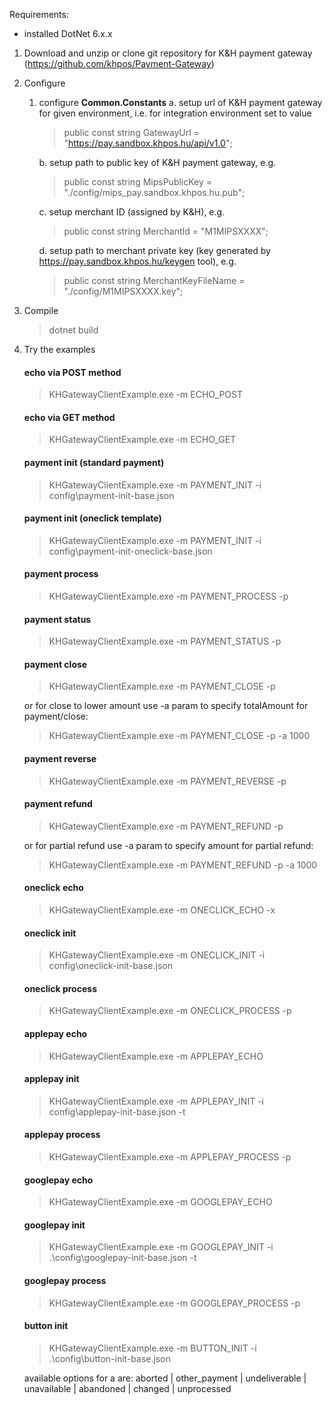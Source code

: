 Requirements:

- installed DotNet 6.x.x

1. Download and unzip or clone git repository for K&H payment gateway
   (https://github.com/khpos/Payment-Gateway)

2. Configure

    1. configure **Common.Constants**
       a. setup url of K&H payment gateway for given environment, i.e. for integration environment set to value
       > public const string GatewayUrl = "https://pay.sandbox.khpos.hu/api/v1.0";

       b. setup path to public key of K&H payment gateway, e.g.
       > public const string MipsPublicKey = "./config/mips_pay.sandbox.khpos.hu.pub";

       c. setup merchant ID (assigned by K&H), e.g.
       > public const string MerchantId = "M1MIPSXXXX";

       d. setup path to merchant private key (key generated by https://pay.sandbox.khpos.hu/keygen tool), e.g.
       > public const string MerchantKeyFileName = "./config/M1MIPSXXXX.key";
3. Compile
   > dotnet build

4. Try the examples

   #### echo via POST method

   > KHGatewayClientExample.exe -m ECHO_POST

   #### echo via GET method

   > KHGatewayClientExample.exe -m ECHO_GET

   #### payment init (standard payment)

   > KHGatewayClientExample.exe -m PAYMENT_INIT -i config\payment-init-base.json

   #### payment init (oneclick template)

   > KHGatewayClientExample.exe -m PAYMENT_INIT -i config\payment-init-oneclick-base.json

   #### payment process

   > KHGatewayClientExample.exe -m PAYMENT_PROCESS -p <pay-id-from-previous-payment-init-call>

   #### payment status

   > KHGatewayClientExample.exe -m PAYMENT_STATUS -p <pay-id-from-previous-payment-init-call>

   #### payment close

   > KHGatewayClientExample.exe -m PAYMENT_CLOSE -p <pay-id-from-previous-payment-init-call>

   or for close to lower amount use -a param to specify totalAmount for payment/close:

   > KHGatewayClientExample.exe -m PAYMENT_CLOSE -p <pay-id-from-previous-payment-init-call> -a 1000

   #### payment reverse

   > KHGatewayClientExample.exe -m PAYMENT_REVERSE -p <pay-id-from-previous-payment-init-call>

   #### payment refund

   > KHGatewayClientExample.exe -m PAYMENT_REFUND -p <pay-id-from-previous-payment-init-call>

   or for partial refund use -a param to specify amount for partial refund:

   > KHGatewayClientExample.exe -m PAYMENT_REFUND -p <pay-id-from-previous-payment-init-call> -a 1000

   #### oneclick echo

   > KHGatewayClientExample.exe -m ONECLICK_ECHO -x <orig-pay-id>

   #### oneclick init

   > KHGatewayClientExample.exe -m ONECLICK_INIT -i config\oneclick-init-base.json

   #### oneclick process

   > KHGatewayClientExample.exe -m  ONECLICK_PROCESS -p <pay-id-from-previous-oneclick-init-call>

   #### applepay echo

   > KHGatewayClientExample.exe -m APPLEPAY_ECHO

   #### applepay init

   > KHGatewayClientExample.exe -m APPLEPAY_INIT -i config\applepay-init-base.json -t <base64 encoded payload>

   #### applepay process

   > KHGatewayClientExample.exe -m  APPLEPAY_PROCESS -p <pay-id-from-previous-applepay-init-call>

   #### googlepay echo

   > KHGatewayClientExample.exe -m GOOGLEPAY_ECHO

   #### googlepay init

   > KHGatewayClientExample.exe -m GOOGLEPAY_INIT -i .\config\googlepay-init-base.json -t  <base64 encoded payload>

   #### googlepay process

   > KHGatewayClientExample.exe -m GOOGLEPAY_PROCESS -p <pay-id-from-previous-googlepay-init-call>

   #### button init

   > KHGatewayClientExample.exe -m BUTTON_INIT -i .\config\button-init-base.json


   available options for a <reason> are: aborted | other_payment | undeliverable | unavailable | abandoned | changed |
   unprocessed